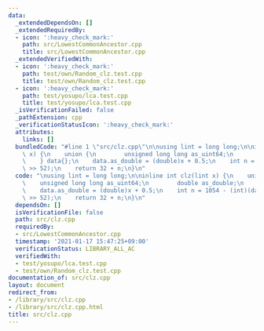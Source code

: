 ```yaml
---
data:
  _extendedDependsOn: []
  _extendedRequiredBy:
  - icon: ':heavy_check_mark:'
    path: src/LowestCommonAncestor.cpp
    title: src/LowestCommonAncestor.cpp
  _extendedVerifiedWith:
  - icon: ':heavy_check_mark:'
    path: test/own/Random_clz.test.cpp
    title: test/own/Random_clz.test.cpp
  - icon: ':heavy_check_mark:'
    path: test/yosupo/lca.test.cpp
    title: test/yosupo/lca.test.cpp
  _isVerificationFailed: false
  _pathExtension: cpp
  _verificationStatusIcon: ':heavy_check_mark:'
  attributes:
    links: []
  bundledCode: "#line 1 \"src/clz.cpp\"\n\nusing lint = long long;\n\ninline int clz(lint\
    \ x) {\n    union {\n        unsigned long long as_uint64;\n        double as_double;\n\
    \    } data{};\n    data.as_double = (double)x + 0.5;\n    int n = 1054 - (int)(data.as_uint64\
    \ >> 52);\n    return 32 + n;\n}\n"
  code: "\nusing lint = long long;\n\ninline int clz(lint x) {\n    union {\n    \
    \    unsigned long long as_uint64;\n        double as_double;\n    } data{};\n\
    \    data.as_double = (double)x + 0.5;\n    int n = 1054 - (int)(data.as_uint64\
    \ >> 52);\n    return 32 + n;\n}\n"
  dependsOn: []
  isVerificationFile: false
  path: src/clz.cpp
  requiredBy:
  - src/LowestCommonAncestor.cpp
  timestamp: '2021-01-17 15:47:25+09:00'
  verificationStatus: LIBRARY_ALL_AC
  verifiedWith:
  - test/yosupo/lca.test.cpp
  - test/own/Random_clz.test.cpp
documentation_of: src/clz.cpp
layout: document
redirect_from:
- /library/src/clz.cpp
- /library/src/clz.cpp.html
title: src/clz.cpp
---
```

